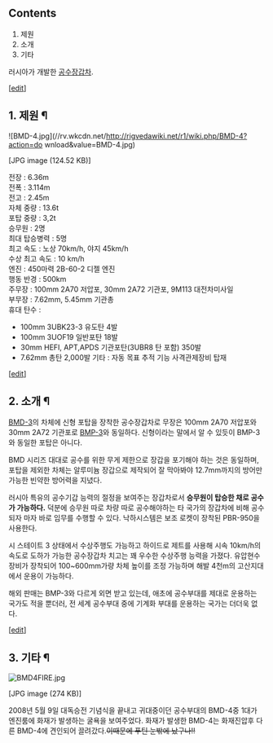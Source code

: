   

## Contents

    

1. 제원 
2. 소개 
3. 기타 

  

러시아가 개발한 [공수장갑차](%EA%B3%B5%EC%88%98%EC%9E%A5%EA%B0%91%EC%B0%A8.md).

  

[[edit](http://rigvedawiki.net/r1/wiki.php/BMD-4?action=edit&section=1)]

## 1. 제원 ¶

![BMD-4.jpg](//rv.wkcdn.net/http://rigvedawiki.net/r1/wiki.php/BMD-4?action=do
wnload&value=BMD-4.jpg)

[JPG image (124.52 KB)]

  

전장 : 6.36m  
전폭 : 3.114m  
전고 : 2.45m  
자체 중량 : 13.6t  
포탑 중량 : 3,2t  
승무원 : 2명  
최대 탑승병력 : 5명  
최고 속도 : 노상 70km/h, 야지 45km/h  
수상 최고 속도 : 10 km/h  
엔진 : 450마력 2B-60-2 디젤 엔진  
행동 반경 : 500km  
주무장 : 100mm 2A70 저압포, 30mm 2A72 기관포, 9M113 대전차미사일  
부무장 : 7.62mm, 5.45mm 기관총  
휴대 탄수 :  

  * 100mm 3UBK23-3 유도탄 4발
  * 100mm 3UOF19 일반포탄 18발
  * 30mm HEFI, APT,APDS 기관포탄(3UBR8 탄 포함) 350발
  * 7.62mm 총탄 2,000발
기타 : 자동 목표 추적 기능 사격관제장비 탑재

  

[[edit](http://rigvedawiki.net/r1/wiki.php/BMD-4?action=edit&section=2)]

## 2. 소개 ¶

[BMD-3](BMD-3.md)의 차체에 신형 포탑을 장착한 공수장갑차로 무장은 100mm 2A70 저압포와 30mm 2A72 기관포로
[BMP-3](BMP-3.md)와 동일하다. 신형이라는 말에서 알 수 있듯이 BMP-3와 동일한 포탑은 아니다.

  

BMD 시리즈 대대로 공수를 위한 무게 제한으로 장갑을 포기해야 하는 것은 동일하며, 포탑을 제외한 차체는 알루미늄 장갑으로 제작되어 잘
막아봐야 12.7mm까지의 방어만 가능한 빈약한 방어력을 지녔다.

  

러시아 특유의 공수기갑 능력의 절정을 보여주는 장갑차로서 **승무원이 탑승한 채로 공수가 가능하다.** 덕분에 승무원 따로 차량 따로
공수해야하는 타 국가의 장갑차에 비해 공수되자 마자 바로 임무를 수행할 수 있다. 낙하시스템은 보조 로켓이 장착된 PBR-950을 사용한다.

  

시 스테이트 3 상태에서 수상주행도 가능하고 하이드로 제트를 사용해 시속 10km/h의 속도로 도하가 가능한 공수장갑차 치고는 꽤 우수한
수상주행 능력을 가졌다. 유압현수장비가 장착되어 100~600mm가량 차체 높이를 조정 가능하며 해발 4천m의 고산지대에서 운용이 가능하다.

  

해외 판매는 BMP-3와 다르게 외면 받고 있는데, 애초에 공수부대를 제대로 운용하는 국가도 적을 뿐더러, 전 세계 공수부대 중에 기계화
부대를 운용하는 국가는 더더욱 없다.

  

[[edit](http://rigvedawiki.net/r1/wiki.php/BMD-4?action=edit&section=3)]

## 3. 기타 ¶

![BMD4FIRE.jpg](//rv.wkcdn.net/http://rigvedawiki.net/r1/pds/BMD4FIRE.jpg)

[JPG image (274 KB)]

  
2008년 5월 9일 대독승전 기념식을 끝내고 귀대중이던 공수부대의 BMD-4중 1대가 엔진룸에 화재가 발생하는 굴욕을 보여주었다. 화재가
발생한 BMD-4는 화재진압후 다른 BMD-4에 견인되어 끌려갔다.<del>이때문에 푸틴 눈밖에 났구나!!</del>

